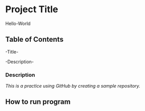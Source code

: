 # **Project Title**
Hello-World
## **Table of Contents** 
-Title-

-Description-
### Description
*This is a practice using GitHub by creating a sample repository.*
## **How to run program**

  

